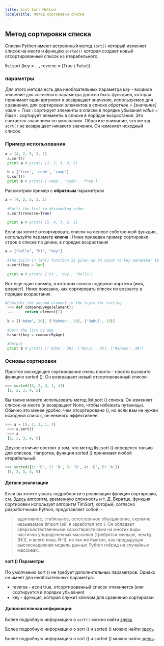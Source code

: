 ```yaml
---
title: List Sort Method
localeTitle: Метод сортировки списка
---
```

## Метод сортировки списка

Списки Python имеют встроенный метод `sort()` который изменяет список на месте и функцию `sorted()` которая создает новый отсортированный список из итерабельного.

list.sort (key = ..., reverse = \[True / False\])

### параметры

Для этого метода есть два необязательных параметра _key_ - входное значение для ключевого параметра должно быть функцией, которая принимает один аргумент и возвращает значение, используемое для сравнения, для сортировки элементов в списке _обратное = \[значение\]_ _value = True_ : сортирует элементы в списке в порядке убывания _value = False_ : сортирует элементы в списке в порядке возрастания. Это считается значением по умолчанию. Обратите внимание, что метод `sort()` не возвращает никакого значения. Он изменяет исходный список.

### Пример использования

```py
a = [4, 2, 5, 3, 1] 
 a.sort() 
 print a # prints [1, 2, 3, 4, 5] 
 
 b = ['free', 'code', 'camp'] 
 b.sort() 
 print b # prints ['camp', 'code', 'free'] 
```

Рассмотрим пример с **обратным** параметром

```py
a = [4, 2, 5, 3, 1] 
 
 #Sorts the list in descending order 
 a.sort(reverse=True) 
 
 print a # prints [5, 4, 3, 2, 1] 
```

Если вы хотите отсортировать список на основе собственной функции, используйте параметр **ключа** . Ниже приведен пример сортировки строк в списке по длине, в порядке возрастания

```py
a = ["hello", "hi", "hey"] 
 
 #The built-in len() function is given as an input to key parameter to sort the strings by length 
 a.sort(key = len) 
 
 print a # prints ['hi', 'hey', 'hello'] 
```

Вот еще один пример, в котором список содержит кортежи (имя, возраст). Ниже показано, как сортировать список по возрасту в порядке возрастания.

```py
#Consider the second element in the tuple for sorting 
 >>> def compareByAge(element): 
 ...     return element[1] 
 
 b = [('Adam', 20), ('Rahman', 30), ('Rahul', 25)] 
 
 #Sort the list by age 
 b.sort(key = compareByAge) 
 
 #Output 
 print b # prints [('Adam', 20), ('Rahul', 25), ('Rahman', 30)] 
```

### Основы сортировки

Простое восходящее сортирование очень просто - просто вызовите функцию sorted (). Он возвращает новый отсортированный список:

```python
>>> sorted([5, 2, 3, 1, 4]) 
 [1, 2, 3, 4, 5] 
```

Вы также можете использовать метод list.sort () списка. Он изменяет список на месте (и возвращает None, чтобы избежать путаницы). Обычно это менее удобно, чем отсортировано (), но если вам не нужен исходный список, он немного эффективнее.

```python
>>> a = [5, 2, 3, 1, 4] 
 >>> a.sort() 
 >>> a 
 [1, 2, 3, 4, 5] 
```

Другое отличие состоит в том, что метод list.sort () определен только для списков. Напротив, функция sorted () принимает любой итерабельный.

```python
>>> sorted({1: 'D', 2: 'B', 3: 'B', 4: 'E', 5: 'A'}) 
 [1, 2, 3, 4, 5] 
```

#### Детали реализации

Если вы хотите узнать подробности о реализации функции сортировки, см. [Здесь](http://svn.python.org/projects/python/trunk/Objects/listsort.txt) алгоритм, временную сложность и т. Д. Вкратце, функция сортировки использует алгоритм TimSort, который, согласно разработчикам Python, представляет собой: -

> адаптивное, стабильное, естественное объединение, скромно называемое timsort (эй, я заработал это ). Он обладает сверхъестественными характеристиками на многих виды частично упорядоченных массивов (требуется меньше, чем lg (N!)), и всего лишь N-1), но так же быстро, как предыдущая высоконадежная модель данных Python гибрид на случайных массивах.

#### sort () Параметры

По умолчанию sort () не требует дополнительных параметров. Однако он имеет два необязательных параметра:

*   reverse - если true, отсортированный список отменяется (или сортируется в порядке убывания)
*   key - функция, которая служит ключом для сравнения сортировки

#### Дополнительная информация:

Более подробную информацию о `sort()` можно найти [здесь](https://docs.python.org/3/library/functions.html#sorted)

Более подробную информацию о sort () и sorted () можно найти [здесь](https://docs.python.org/3.6/tutorial/datastructures.html)

Более подробную информацию о sort () и sorted () можно найти [здесь](https://docs.python.org/3.6/tutorial/datastructures.html) .